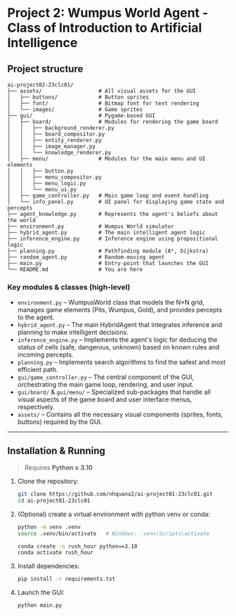 # Project 2: Wumpus World Agent - Class of Introduction to Artificial Intelligence
## Project structure

```
ai-project02-23clc01/
├── assets/                  # All visual assets for the GUI
│   ├── buttons/             # Button sprites
│   ├── font/                # Bitmap font for text rendering
│   └── images/              # Game sprites
├── gui/                     # Pygame-based GUI
│   ├── board/               # Modules for rendering the game board
│   │   ├── background_renderer.py
│   │   ├── board_compositor.py
│   │   ├── entity_renderer.py
│   │   ├── image_manager.py
│   │   └── knowledge_renderer.py
│   ├── menu/                # Modules for the main menu and UI elements
│   │   ├── button.py
│   │   ├── menu_compositor.py
│   │   ├── menu_logic.py
│   │   └── menu_ui.py
│   ├── game_controller.py   # Main game loop and event handling
│   └── info_panel.py        # UI panel for displaying game state and percepts
├── agent_knowledge.py       # Represents the agent's beliefs about the world
├── environment.py           # Wumpus World simulator
├── hybrid_agent.py          # The main intelligent agent logic
├── inference_engine.py      # Inference engine using propositional logic
├── planning.py              # Pathfinding module (A*, Dijkstra)
├── random_agent.py          # Random-moving agent
├── main.py                  # Entry-point that launches the GUI
└── README.md                # You are here
```
### Key modules & classes (high-level)

* `environment.py` – WumpusWorld class that models the N×N grid, manages game elements (Pits, Wumpus, Gold), and provides percepts to the agent.
* `hybrid_agent.py` – The main HybridAgent that integrates inference and planning to make intelligent decisions.
* `inference_engine.py` – Implements the agent's logic for deducing the status of cells (safe, dangerous, unknown) based on known rules and incoming percepts.
* `planning.py` – Implements search algorithms to find the safest and most efficient path.
* `gui/game_controller.py` – The central component of the GUI, orchestrating the main game loop, rendering, and user input.
* `gui/board/` & `gui/menu/` – Specialized sub-packages that handle all visual aspects of the game board and user interface menus, respectively.
* `assets/` – Contains all the necessary visual components (sprites, fonts, buttons) required by the GUI.

---

## Installation & Running

> Requires **Python ≥ 3.10**

1. Clone the repository:
   ```bash
   git clone https://github.com/nhquana2/ai-project01-23clc01.git
   cd ai-project01-23clc01
   ```
2. (Optional) create a virtual environment with python venv or conda:
   ```bash
   python -m venv .venv
   source .venv/bin/activate   # Windows: .venv\Scripts\activate
   ```

   ```bash
   conda create -n rush_hour python==3.10
   conda activate rush_hour
   ```

3. Install dependencies:
   ```bash
   pip install -r requirements.txt
   ```
4. Launch the GUI:
   ```bash
   python main.py
   ```
